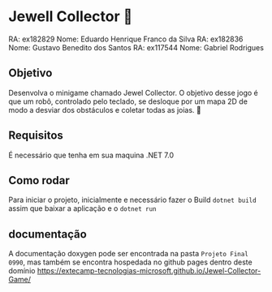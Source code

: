 # Jewell Collector 💎

RA: ex182829 Nome: Eduardo Henrique Franco da Silva
RA: ex182836 Nome: Gustavo Benedito dos Santos
RA: ex117544 Nome: Gabriel Rodrigues

## Objetivo

Desenvolva o minigame chamado Jewel Collector. O objetivo desse jogo é que um robô, controlado pelo teclado, se desloque por um mapa 2D de modo a desviar dos obstáculos e coletar todas as joias. 💎

## Requisitos
É necessário que tenha em sua maquina .NET 7.0

## Como rodar
Para iniciar o projeto, inicialmente e necessário fazer o Build `dotnet build` assim que baixar a aplicação e o `dotnet run` 

## documentação 
A documentação doxygen pode ser encontrada na pasta `Projeto Final 0990`, mas também se encontra hospedada no github pages dentro deste domínio https://extecamp-tecnologias-microsoft.github.io/Jewel-Collector-Game/
